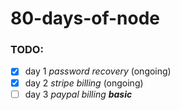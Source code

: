 # 80-days-of-node

### TODO:
- [x] day 1 _password recovery_ (ongoing)
- [x] day 2 _stripe billing_ (ongoing)
- [ ] day 3 _paypal billing **basic**_